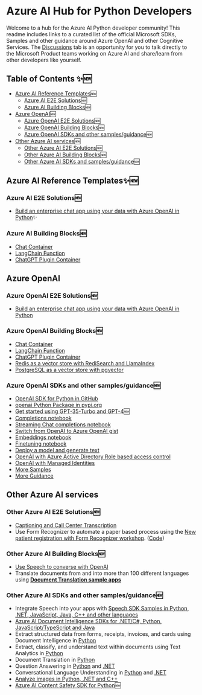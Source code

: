 # Azure AI Hub for Python Developers
Welcome to a hub for the Azure AI Python developer community! This readme includes links to a curated list of the official Microsoft SDKs, Samples and other guidance around Azure OpenAI and other Cognitive Services. The [Discussions](https://github.com/Azure-Samples/azure-ai/discussions) tab is an opportunity for you to talk directly to the Microsoft Product teams working on Azure AI and share/learn from other developers like yourself. 

## Table of Contents  ✨🆕

- [Azure AI Reference Templates](#azure-ai-reference-templates)🆕
   * [Azure AI E2E Solutions](#azure-ai-e2e-solutions)🆕
   * [Azure AI Building Blocks](#azure-ai-building-blocks)🆕
- [Azure OpenAI](#azure-openai)🆕
   * [Azure OpenAI E2E Solutions](#azure-openai-e2e-solutions)🆕
   * [Azure OpenAI Building Blocks](#azure-openai-building-blocks)🆕
   * [Azure OpenAI SDKs and other samples/guidance](#azure-openai-sdks-and-other-samplesguidance)🆕
- [Other Azure AI services](#other-azure-ai-services)🆕
   * [Other Azure AI E2E Solutions](#other-azure-ai-e2e-solutions)🆕
   * [Other Azure AI Building Blocks](#other-azure-ai-building-blocks)🆕
   * [Other Azure AI SDKs and samples/guidance](#other-azure-ai-sdks-and-samplesguidance)🆕

## Azure AI Reference Templates✨🆕
  ### Azure AI E2E Solutions🆕
  - [Build an enterprise chat app using your data with Azure OpenAI in Python](https://aka.ms/azai/py/chatwithdata)✨
  ### Azure AI Building Blocks🆕
  - [Chat Container](https://aka.ms/azai/chat)
  - [LangChain Function](https://aka.ms/azai/lc)
  - [ChatGPT Plugin Container](https://aka.ms/azai/plugin)

## Azure OpenAI
  ### Azure OpenAI E2E Solutions🆕
  - [Build an enterprise chat app using your data with Azure OpenAI in Python](https://aka.ms/azai/py/chatwithdata)

  ### Azure OpenAI Building Blocks🆕
  - [Chat Container](https://aka.ms/azai/chat)
  - [LangChain Function](https://aka.ms/azai/lc)
  - [ChatGPT Plugin Container](https://aka.ms/azai/plugin)
  - [Redis as a vector store with RediSearch and LlamaIndex](https://aka.ms/azai/redis)
  - [PostgreSQL as a vector store with pgvector](https://aka.ms/azai/postgres)

  ### Azure OpenAI SDKs and other samples/guidance🆕
  - [OpenAI SDK for Python in GitHub](https://github.com/openai/openai-python/blob/main/README.md)
  - [openai Python Package in pypi.org](https://pypi.org/project/openai/)
  - [Get started using GPT-35-Turbo and GPT-4](https://learn.microsoft.com/en-us/azure/ai-services/openai/chatgpt-quickstart?pivots=programming-language-python&tabs=command-line)🆕
  - [Completions notebook](https://github.com/openai/openai-cookbook/blob/main/examples/azure/completions.ipynb)
  - [Streaming Chat completions notebook](https://github.com/openai/openai-cookbook/blob/main/examples/azure/chat.ipynb)
  - [Switch from OpenAI to Azure OpenAI gist](https://aka.ms/azai/oai-to-aoai)
  - [Embeddings notebook](https://github.com/openai/openai-cookbook/blob/main/examples/azure/embeddings.ipynb)
  - [Finetuning notebook](https://github.com/openai/openai-cookbook/blob/main/examples/azure/finetuning.ipynb)
  - [Deploy a model and generate text](https://learn.microsoft.com/en-us/azure/cognitive-services/openai/quickstart?pivots=programming-language-python)
  - [OpenAI with Azure Active Directory Role based access control](https://learn.microsoft.com/en-us/azure/cognitive-services/authentication?tabs=powershell#authenticate-with-azure-active-directory)
  - [OpenAI with Managed Identities](https://learn.microsoft.com/en-us/azure/cognitive-services/openai/how-to/managed-identity)
  - [More Samples](https://github.com/Azure-Samples/openai/blob/main/README.md) 
  - [More Guidance](https://learn.microsoft.com/en-us/azure/cognitive-services/openai/)

## Other Azure AI services
  ### Other Azure AI E2E Solutions🆕
  - [Captioning and Call Center Transcription](https://github.com/Azure-Samples/cognitive-services-speech-sdk/tree/master/scenarios)
  - Use Form Recognizer to automate a paper based process using the [New patient registration with Form Recognizer workshop](https://newpatiente2e.github.io/docs/). ([Code](https://github.com/newpatiente2e/Contoso-New-Patient-App)) 

  ### Other Azure AI Building Blocks🆕
  - [Use Speech to converse with OpenAI](https://learn.microsoft.com/en-us/azure/cognitive-services/speech-service/openai-speech?tabs=windows)
  - Translate documents from and into more than 100 different languages using [**Document Translation sample apps**](https://github.com/MicrosoftTranslator/DocumentTranslation) 

  ### Other Azure AI SDKs and other samples/guidance🆕
  - Integrate Speech into your apps with [Speech SDK Samples in Python, .NET, JavaScript, Java, C++ and other languages](https://learn.microsoft.com/en-us/samples/azure-samples/cognitive-services-speech-sdk/sample-repository-for-the-microsoft-cognitive-services-speech-sdk/)
  - [Azure AI Document Intelligence SDKs for .NET/C#, Python, JavaScript/TypeScript and Java](https://learn.microsoft.com/en-us/azure/applied-ai-services/form-recognizer/sdk-preview?view=form-recog-3.0.0&tabs=python)
  - Extract structured data from forms, receipts, invoices, and cards using Document Intelligence in [Python](https://github.com/Azure/azure-sdk-for-python/blob/main/sdk/formrecognizer/azure-ai-formrecognizer/samples/README.md#samples-for-azure-form-recognizer-client-library-for-python) 
  - Extract, classify, and understand text within documents using Text Analytics in [Python](https://learn.microsoft.com/en-us/samples/azure/azure-sdk-for-python/textanalytics-samples/)
  - Document Translation in [Python](https://learn.microsoft.com/en-us/samples/azure/azure-sdk-for-python/documenttranslation-samples/)
  - Question Answering in [Python](https://learn.microsoft.com/en-us/samples/azure/azure-sdk-for-python/languagequestionanswering-samples/) and [.NET](https://learn.microsoft.com/en-us/samples/azure/azure-sdk-for-net/azureailanguagequestionanswering-samples/)
  - Conversational Language Understanding in [Python](https://learn.microsoft.com/en-us/samples/azure/azure-sdk-for-python/conversationslanguageunderstanding-samples/) and [.NET](https://learn.microsoft.com/en-us/samples/azure/azure-sdk-for-net/azureailanguageconversations-samples/)
  - [Analyze images in Python, .NET and C++](https://learn.microsoft.com/en-us/samples/azure-samples/azure-ai-vision-sdk/azure-ai-vision-sdk-preview-samples/)
  - [Azure AI Content Safety SDK for Python](https://github.com/Azure/azure-sdk-for-python/tree/main/sdk/contentsafety/azure-ai-contentsafety)🆕
